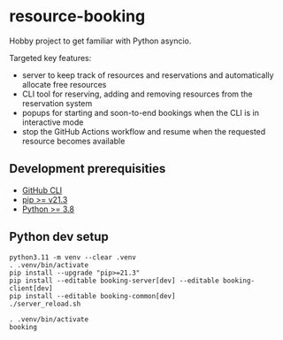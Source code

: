# resource-booking

Hobby project to get familiar with Python asyncio.

Targeted key features:
 - server to keep track of resources and reservations and automatically allocate free resources
 - CLI tool for reserving, adding and removing resources from the reservation system
 - popups for starting and soon-to-end bookings when the CLI is in interactive mode
 - stop the GitHub Actions workflow and resume when the requested resource becomes available
## Development prerequisities

 - [GitHub CLI](https://cli.github.com/)
 - [pip >= v21.3](https://pip.pypa.io/en/stable/installation/)
 - [Python >= 3.8](https://www.python.org/downloads/)

## Python dev setup

```console
python3.11 -m venv --clear .venv
. .venv/bin/activate
pip install --upgrade "pip>=21.3"
pip install --editable booking-server[dev] --editable booking-client[dev]
pip install --editable booking-common[dev]
./server_reload.sh
```

```console
. .venv/bin/activate
booking
```

